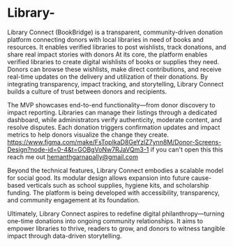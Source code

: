 # Library-
Library Connect (BookBridge) is a transparent, community-driven donation platform connecting donors with local libraries in need of books and resources. It enables verified libraries to post wishlists, track donations, and share real impact stories with donors
At its core, the platform enables verified libraries to create digital wishlists of books or supplies they need. Donors can browse these wishlists, make direct contributions, and receive real-time updates on the delivery and utilization of their donations. By integrating transparency, impact tracking, and storytelling, Library Connect builds a culture of trust between donors and recipients.

The MVP showcases end-to-end functionality—from donor discovery to impact reporting. Libraries can manage their listings through a dedicated dashboard, while administrators verify authenticity, moderate content, and resolve disputes. Each donation triggers confirmation updates and impact metrics to help donors visualize the change they create.
https://www.figma.com/make/FsTopIkaD8GeYzlZ7ynn8M/Donor-Screens-Design?node-id=0-4&t=GOBgVoNw7RJaVQm3-1
if you can't open this this reach me out  hemanthgarnapally@gmail.com

Beyond the technical features, Library Connect embodies a scalable model for social good. Its modular design allows expansion into future cause-based verticals such as school supplies, hygiene kits, and scholarship funding. The platform is being developed with accessibility, transparency, and community engagement at its foundation.

Ultimately, Library Connect aspires to redefine digital philanthropy—turning one-time donations into ongoing community relationships. It aims to empower libraries to thrive, readers to grow, and donors to witness tangible impact through data-driven storytelling.
